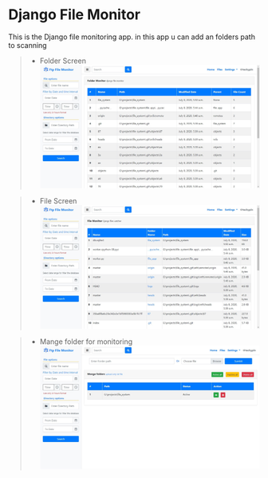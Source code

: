 # Django File Monitor
This is the Django file monitoring app. in this app u can add an folders path to scanning 


> - Folder Screen
![Screen 1](screenshot/screen%201.jpg)

> - File Screen
![Screen 1](screenshot/screen%202.jpg)

> - Mange folder for monitoring
![Screen 1](screenshot/screen%203.jpg)
